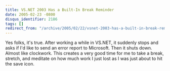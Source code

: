 ```yaml
---
title: VS.NET 2003 Has a Built-In Break Reminder
date: 2005-02-23 -0800
disqus_identifier: 2186
tags: []
redirect_from: "/archive/2005/02/22/vsnet-2003-has-a-built-in-break-reminder.aspx/"
---
```


Yes folks, it's true. After working a while in VS.NET, it suddenly stops
and asks if I'd like to send an error report to Microsoft. Then it shuts
down. Almost like clockwork. This creates a very good time for me to
take a break, stretch, and meditate on how much work I just lost as I
was just about to hit the save icon.

